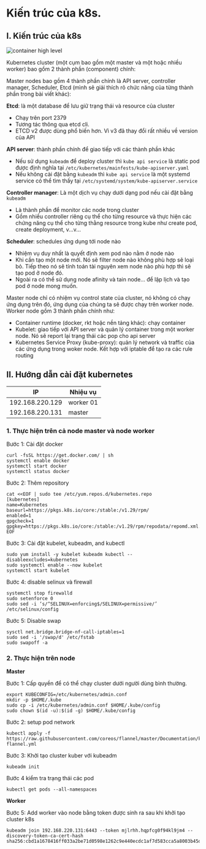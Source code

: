 # Kiến trúc của k8s.

## I. Kiến trúc của k8s

![container high level](https://github.com/Duc-NA/PythonStudy/blob/main/Document/Document_Images/K8S/k8s_Architecture.png)

Kubernetes cluster (một cụm bao gồm một master và một hoặc nhiều worker) bao gồm 2 thành phần (component) chính:

Master nodes bao gồm 4 thành phần chính là API server, controller manager, Scheduler, Etcd (mình sẽ giải thích rõ chức năng của từng thành phần trong bài viết khác):

**Etcd**: là một database để lưu giữ trạng thái và resource của cluster
- Chạy trên port 2379
- Tương tác thông qua etcd cli.
- ETCD v2 được dùng phổ biến hơn. Vì v3 đã thay đổi rất nhiều về version của API

**API server**: thành phần chính để giao tiếp với các thành phần khác
- Nếu sử dụng `kubeadm` để deploy cluster thì `kube api service` là static pod được định nghĩa tại `/etc/kubernetes/mainfests/kube-apiserver.yaml`
- Nếu không cài đặt bằng `kubeadm` thì `kube api service` là một systemd service có thể tìm thấy tại `/etc/systemd/system/kube-apiserver.service`



**Controller manager**: Là một dịch vụ chạy dưới dạng pod nếu cài đặt bằng `kubeadm`
- Là thành phần để monitor các node trong cluster
- Gồm nhiều controller riêng cụ thể cho từng resource và thực hiện các chứng năng cụ thể cho từng thằng resource trong kube như create pod, create deployment, v...v...

**Scheduler**: schedules ứng dụng tới node nào
- Nhiệm vụ duy nhất là quyết định xem pod nào nằm ở node nào
- Khi cần tạo một node mới. Nó sẽ filter node nào không phù hợp sẽ loại bỏ. Tiếp theo nó sẽ tính toán tài nguyên xem node nào phù hợp thì sẽ tạo pod ở node đó.
- Ngoài ra có thể sử dụng node afinity và tain node... để lập lịch và tạo pod ở node mong muốn.

Master node chỉ có nhiệm vụ control state của cluster, nó không có chạy ứng dụng trên đó, ứng dụng của chúng ta sẽ được chạy trên worker node. Worker node gồm 3 thành phần chính như:
- Container runtime (docker, rkt hoặc nền tảng khác): chạy container
- Kubelet: giao tiếp với API server và quản lý container trong một worker node. Nó sẽ report lại trạng thái các pop cho api server
- Kubernetes Service Proxy (kube-proxy): quản lý network và traffic của các ứng dụng trong woker node. Kết hợp với iptable để tạo ra các rule routing

## II. Hướng dẫn cài đặt kubernetes
| IP | Nhiệu vụ |
|---------------|--------------|
| 192.168.220.129 | worker 01 |
| 192.168.220.131 | master |

### 1. Thực hiện trên cả node master và node worker
Bước 1: Cài đặt docker
```
curl -fsSL https://get.docker.com/ | sh
systemctl enable docker
systemctl start docker
systemctl status docker
```

Bước 2: Thêm repository 
```
cat <<EOF | sudo tee /etc/yum.repos.d/kubernetes.repo
[kubernetes]
name=Kubernetes
baseurl=https://pkgs.k8s.io/core:/stable:/v1.29/rpm/
enabled=1
gpgcheck=1
gpgkey=https://pkgs.k8s.io/core:/stable:/v1.29/rpm/repodata/repomd.xml.key
EOF
```

Bước 3: Cài đặt kubelet, kubeadm, and kubectl
```
sudo yum install -y kubelet kubeadm kubectl --disableexcludes=kubernetes
sudo systemctl enable --now kubelet
systemctl start kubelet
```

Bước 4: disable selinux và firewall
```
systemctl stop firewalld
sudo setenforce 0
sudo sed -i ‘s/^SELINUX=enforcing$/SELINUX=permissive/’ /etc/selinux/config
```

Bước 5: Disable swap
```
sysctl net.bridge.bridge-nf-call-iptables=1
sudo sed -i '/swap/d' /etc/fstab
sudo swapoff -a
```

### 2. Thực hiện trên node
**Master**

Bước 1: Cấp quyền để có thể chạy cluster dưới người dùng bình thường.
```
export KUBECONFIG=/etc/kubernetes/admin.conf
mkdir -p $HOME/.kube
sudo cp -i /etc/kubernetes/admin.conf $HOME/.kube/config
sudo chown $(id -u):$(id -g) $HOME/.kube/config
```

Bước 2: setup pod network
```
kubectl apply -f https://raw.githubusercontent.com/coreos/flannel/master/Documentation/kube-flannel.yml
```

Bước 3: Khởi tạo cluster kuber với kubeadm
```
kubeadm init
```

Bước 4 kiểm tra trạng thái các pod
```
kubectl get pods --all-namespaces
```

**Worker**

Bước 5: Add worker vào node bằng token được sinh ra sau khi khởi tạo cluster k8s

```
kubeadm join 192.168.220.131:6443 --token mjlrhh.hqpfcg0f94kl9jm4 --discovery-token-ca-cert-hash sha256:cbd1a1678416ff033a2be71d0598e1262c9e440ecdc1af7d583cca5a8003b45d
```